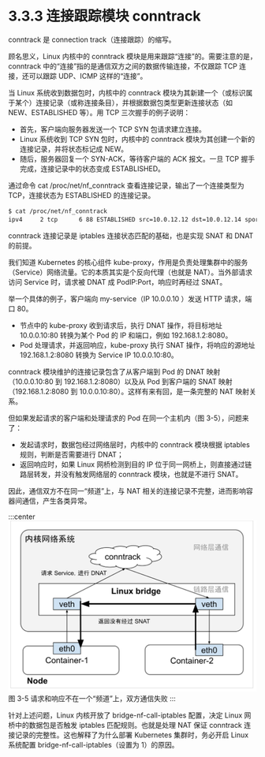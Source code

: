 # 3.3.3 连接跟踪模块 conntrack

conntrack 是 connection track（连接跟踪）的缩写。

顾名思义，Linux 内核中的 conntrack 模块是用来跟踪“连接”的。需要注意的是，conntrack 中的“连接”指的是通信双方之间的数据传输连接，不仅跟踪 TCP 连接，还可以跟踪 UDP、ICMP 这样的“连接”。

当 Linux 系统收到数据包时，内核中的 conntrack 模块为其新建一个（或标识属于某个）连接记录（或称连接条目），并根据数据包类型更新连接状态（如 NEW、ESTABLISHED 等）。用 TCP 三次握手的例子说明：
- 首先，客户端向服务器发送一个 TCP SYN 包请求建立连接。
- Linux 系统收到 TCP SYN 包时，内核中的 conntrack 模块为其创建一个新的连接记录，并将状态标记成 NEW。
- 随后，服务器回复一个 SYN-ACK，等待客户端的 ACK 报文。一旦 TCP 握手完成，连接记录中的状态变成 ESTABLISHED。

通过命令 cat /proc/net/nf_conntrack 查看连接记录，输出了一个连接类型为 TCP，连接状态为 ESTABLISHED 的连接记录。

```bash
$ cat /proc/net/nf_conntrack
ipv4     2 tcp      6 88 ESTABLISHED src=10.0.12.12 dst=10.0.12.14 sport=48318 dport=27017 src=10.0.12.14 dst=10.0.12.12 sport=27017 dport=48318 [ASSURED] mark=0 zone=0 use=2
```

conntrack 连接记录是 iptables 连接状态匹配的基础，也是实现 SNAT 和 DNAT 的前提。

我们知道 Kubernetes 的核心组件 kube-proxy，作用是负责处理集群中的服务（Service）网络流量。它的本质其实是个反向代理（也就是 NAT）。当外部请求访问 Service 时，请求被 DNAT 成 PodIP:Port，响应时再经过 SNAT。

举一个具体的例子，客户端向 my-service（IP 10.0.0.10 ）发送 HTTP 请求，端口 80。

- 节点中的 kube-proxy 收到请求后，执行 DNAT 操作，将目标地址 10.0.0.10:80 转换为某个 Pod 的 IP 和端口，例如 192.168.1.2:8080。
- Pod 处理请求，并返回响应，kube-proxy 执行 SNAT 操作，将响应的源地址 192.168.1.2:8080 转换为 Service IP 10.0.0.10:80。

conntrack 模块维护的连接记录包含了从客户端到 Pod 的 DNAT 映射（10.0.0.10:80 到 192.168.1.2:8080）以及从 Pod 到客户端的 SNAT 映射（192.168.1.2:8080 到 10.0.0.10:80）。这样有来有回，是一条完整的 NAT 映射关系。

但如果发起请求的客户端和处理请求的 Pod 在同一个主机内（图 3-5），问题来了：
- 发起请求时，数据包经过网络层时，内核中的 conntrack 模块根据 iptables 规则，判断是否需要进行 DNAT；
- 返回响应时，如果 Linux 网桥检测到目的 IP 位于同一网桥上，则直接通过链路层转发，并没有触发网络层的 conntrack 模块，也就是不进行 SNAT。

因此，通信双方不在同一“频道”上，与 NAT 相关的连接记录不完整，进而影响容器间通信，产生各类异常。

:::center
  ![](../assets/bridge-call-iptables.svg)<br/>
  图 3-5 请求和响应不在一个“频道”上，双方通信失败
:::

针对上述问题，Linux 内核开放了 bridge-nf-call-iptables 配置，决定 Linux 网桥中的数据包是否触发 iptables 匹配规则。也就是处理 NAT 保证 conntrack 连接记录的完整性。这也解释了为什么部署 Kubernetes 集群时，务必开启 Linux 系统配置 bridge-nf-call-iptables（设置为 1）的原因。

